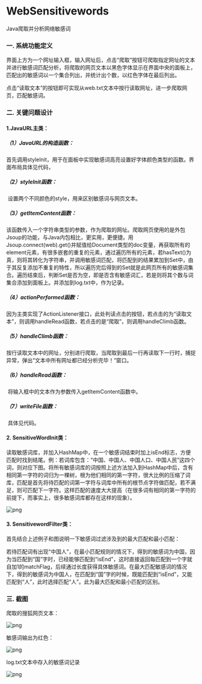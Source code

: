 # WebSensitivewords
Java爬取并分析网络敏感词

### 一. 系统功能定义

界面上方为一个网址输入框，输入网址后，点击“爬取”按钮可爬取指定网址的文本并进行敏感词匹配分析，将爬取的网页文本以黑色字体显示在界面中央的面板上，匹配出的敏感词以一个集合列出，并统计出个数，以红色字体在最后列出。

 点击“读取文本”的按钮即可实现从web.txt文本中按行读取网址，进一步爬取网页，匹配敏感词。

### 二. 关键问题设计

#### 1.JavaURL主类：

##### （1）JavaURL的构造函数：

​    首先调用styleInit，用于在面板中实现敏感词高亮设置好字体颜色类型的函数。界面布局具体见代码，

##### （2）styleInit函数：

​    设置两个不同颜色的style，用来区别敏感词与网页文本。

##### （3）getItemContent函数：

​    该函数传入一个字符串类型的参数，作为爬取的网址。爬取网页使用的是外包Jsoup的功能，与Java内包相比，更实用，更便捷。用Jsoup.connect(web).get()并赋值给Document类型的doc变量，再获取所有的element元素，有很多嵌套的重复的元素，通过遍历所有的元素，若hasText()为真，则将其转化为字符串，并调用敏感词匹配，将匹配到的结果累加到Set中，由于其反复添加不重复的特性，所以遍历完后得到的Set就是此网页所有的敏感词集合。遍历结束后，判断Set是否为空，即是否含有敏感词汇，若是则将其个数与词集合添加到面板上。并添加到log.txt中，作为记录。

##### （4）actionPerformed函数：

​    因为主类实现了ActionListener接口，此处判读点击的按钮，若点击的为“读取文本”，则调用handleRead函数，若点击的是“爬取”，则调用handleClimb函数。

##### （5）handleClimb函数：

​    按行读取文本中的网址，分别进行爬取，当爬取到最后一行再读取下一行时，捕捉异常，弹出“文本中所有网址都已经分析完毕！”窗口。

##### （6）handleRead函数：

​      将输入框中的文本作为参数传入getItemContent函数中。

##### （7）writeFile函数：

​      具体见代码。

#### 2. SensitiveWordInit类：

​    读取敏感词库，并加入HashMap中，在一个敏感词结束时加上isEnd标志，方便匹配时找到结尾。例：若词库包含：“中国、中国人、中国人口、中国人民”这四个词，则对应下图。将所有敏感词库的词按照上述方法加入到HashMap中后，含有相同第一字符的词归为一棵树，根为他们相同的第一字符，很大比例的压缩了词库，匹配是首先将待匹配的词第一字符与词库中所有的根节点字符做匹配，若不满足，则可匹配下一字符。这样匹配的速度大大提高（在很多词有相同的第一字符的前提下，而事实上，很多敏感词库都存在这样的现象）。

![png](http://cdn.peckerwood.top/2019-08-14_174246.png)

#### 3. SensitivewordFilter类：

首先结合上述例子和图说明一下敏感词过滤涉及到的最大匹配和最小匹配：

若待匹配词有出现“中国人”，在最小匹配规则的情况下，得到的敏感词为中国，因为当匹配到“国”字时，已经能够匹配到“isEnd”，这时直接返回每匹配到一个字就自加1的matchFlag，后续通过长度获得具体敏感词。在最大匹配敏感词的情况下，得到的敏感词为中国人，在匹配到“国”字的时候，既能匹配到“isEnd”，又能匹配到“人”，此时选择匹配“人”。此为最大匹配和最小匹配的区别。

### 三. 截图

爬取的搜狐网页文本：

![png](http://cdn.peckerwood.top/2019-08-14_194738.png)



 敏感词输出为红色：

![png](http://cdn.peckerwood.top/2019-08-14_194757.png)

log.txt文本中存入的敏感词记录

![png](http://cdn.peckerwood.top/2019-08-14_194817.png)